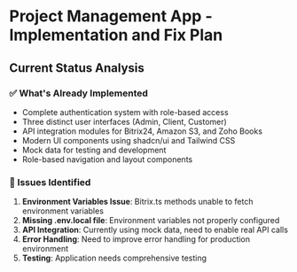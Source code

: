 # Project Management App - Implementation and Fix Plan

## Current Status Analysis

### ✅ What's Already Implemented
- Complete authentication system with role-based access
- Three distinct user interfaces (Admin, Client, Customer)
- API integration modules for Bitrix24, Amazon S3, and Zoho Books
- Modern UI components using shadcn/ui and Tailwind CSS
- Mock data for testing and development
- Role-based navigation and layout components

### 🔧 Issues Identified
1. **Environment Variables Issue**: Bitrix.ts methods unable to fetch environment variables
2. **Missing .env.local file**: Environment variables not properly configured
3. **API Integration**: Currently using mock data, need to enable real API calls
4. **Error Handling**: Need to improve error handling for production environment
5. **Testing**: Application needs comprehensive testing

##
